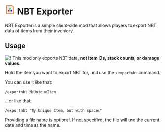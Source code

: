 # ![Logo](src/main/resources/nbtexporter_logo_32x32.png) NBT Exporter

NBT Exporter is a simple client-side mod that allows players to export NBT data of items from their inventory.

## Usage
![!](https://img.shields.io/static/v1?label=&message=!&color=yellow) This mod only exports NBT data, **not item IDs, stack counts, or damage values**.

Hold the item you want to export NBT for, and use the `/exportnbt` command.

You can use it like that:
```
/exportnbt MyUniqueItem
```

...or like that:
```
/exportnbt "My Unique Item, but with spaces"
```

Providing a file name is optional. If not specified, the file will use the current date and time as the name.
